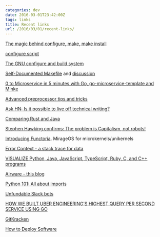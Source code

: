 ```yaml
---
categories: dev
date: 2016-03-01T23:42:00Z
tags: links
title: Recent links
url: /2016/03/01/recent-links/
---
```


[The magic behind configure, make, make install](https://robots.thoughtbot.com/the-magic-behind-configure-make-make-install)

[configure script](https://en.wikipedia.org/wiki/Configure_script)

[The GNU configure and build system](http://airs.com/ian/configure/configure_toc.html)

[Self-Documented Makefile](http://marmelab.com/blog/2016/02/29/auto-documented-makefile.html) and [discussion](https://news.ycombinator.com/item?id=11195539)

[0 to Microservice in 5 minutes with Go, go-microservice-template and Minke](http://nicholasjackson.github.io/microservices/go/building-and-testing-microservices-part1/)

[Advanced preprocessor tips and tricks](https://www.iar.com/support/resources/articles/advanced-preprocessor-tips-and-tricks/)

[Ask HN: Is it possible to live off technical writing?](https://news.ycombinator.com/item?id=11198329)

[Comparing Rust and Java](https://llogiq.github.io/2016/02/28/java-rust.html)

[Stephen Hawking confirms: The problem is Capitalism, not robots!](http://failedevolution.blogspot.com/2015/10/stephen-hawking-confirms-problem-is.html)

[Introducing Functoria](https://mirage.io/blog/introducing-functoria). MirageOS for microkernels/unikernels

[Error Context - a stack trace for data](http://www.ilikebigbits.com/blog/2016/2/28/error-context-better-logging-with)

[VISUALIZE Python, Java, JavaScript, TypeScript, Ruby, C, and C++ programs](http://pythontutor.com/)

[Airware - this blog](https://makers.airware.com/open-source/this-blog/)

[Python 101: All about imports](http://www.blog.pythonlibrary.org/2016/03/01/python-101-all-about-imports/)

[Unfundable Slack bots](https://medium.com/@bertrandom/unfundable-slack-bots-9369a75fdd#.nuomxx68y)

[HOW WE BUILT UBER ENGINEERING’S HIGHEST QUERY PER SECOND SERVICE USING GO](https://eng.uber.com/go-geofence/)

[GitKracken](http://www.gitkraken.com/)

[How to Deploy Software](https://zachholman.com/posts/deploying-software)
